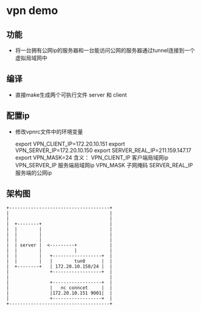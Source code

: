 # vpn demo
## 功能
* 将一台拥有公网ip的服务器和一台能访问公网的服务器通过tunnel连接到一个虚拟局域网中
## 编译    
* 直接make生成两个可执行文件 server 和 client
## 配置ip
* 修改vpnrc文件中的环境变量

	export VPN_CLIENT_IP=172.20.10.151
	export VPN_SERVER_IP=172.20.10.150
	export SERVER_REAL_IP=211.159.147.17
	export VPN_MASK=24
	含义：
		VPN_CLIENT_IP 客户端局域网ip
		VPN_SERVER_IP 服务端局域网ip
		VPN_MASK	子网掩码
		SERVER_REAL_IP 服务端的公网ip

## 架构图

	+-------------------------------------+
	|                                     |
	|                                     |
	|  +--------+                         |
	|  |        |	                      |
	|  |        |                         |
	|  |        |                         |
	|  | server |  <---------+            |
	|  |        |            |            |
	|  |        |   +------------------+  |
	|  |        |   |        tun0      |  |
	|  +--------+   | 172.20.10.150/24 |  |
	|               +------------------+  |
	|                                     |
	|               +------------------+  |
	|               |   nc conncet     |  |
	|               |172.20.10.151 9001|  |
	|               +------------------+  |
	+-------------------------------------+
    